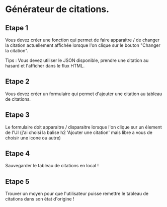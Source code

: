 # Générateur de citations. 

## Etape 1 

Vous devez créer une fonction qui permet de faire apparaitre / de changer la citation actuellement affichée lorsque l'on clique sur le bouton "Changer la citation". 

Tips : Vous devez utiliser le JSON disponible, prendre une citation au hasard et l'afficher dans le flux HTML. 

## Etape 2

Vous devez créer un formulaire qui permet d'ajouter une citation au tableau de citations. 

## Etape 3 

Le formulaire doit apparaitre / disparaitre lorsque l'on clique sur un élement de l'UI (j'ai choisi la balise h2 'Ajouter une citation' mais libre a vous de choisir une icone ou autre)

## Etape 4 

Sauvegarder le tableau de citations en local !

## Etape 5

Trouver un moyen pour que l'utilisateur puisse remettre le tableau de citations dans son état d'origine !